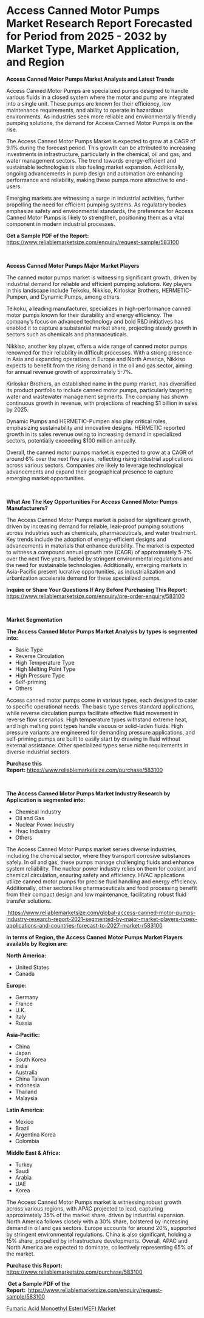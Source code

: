 <p><h1>Access Canned Motor Pumps Market Research Report Forecasted for Period from 2025 -  2032 by Market Type, Market Application, and Region</h1></p><p><strong>Access Canned Motor Pumps Market Analysis and Latest Trends</strong></p>
<p><p>Access Canned Motor Pumps are specialized pumps designed to handle various fluids in a closed system where the motor and pump are integrated into a single unit. These pumps are known for their efficiency, low maintenance requirements, and ability to operate in hazardous environments. As industries seek more reliable and environmentally friendly pumping solutions, the demand for Access Canned Motor Pumps is on the rise.</p><p>The Access Canned Motor Pumps Market is expected to grow at a CAGR of 9.1% during the forecast period. This growth can be attributed to increasing investments in infrastructure, particularly in the chemical, oil and gas, and water management sectors. The trend towards energy-efficient and sustainable technologies is also fueling market expansion. Additionally, ongoing advancements in pump design and automation are enhancing performance and reliability, making these pumps more attractive to end-users.</p><p>Emerging markets are witnessing a surge in industrial activities, further propelling the need for efficient pumping systems. As regulatory bodies emphasize safety and environmental standards, the preference for Access Canned Motor Pumps is likely to strengthen, positioning them as a vital component in modern industrial processes.</p></p>
<p><strong>Get a Sample PDF of the Report:&nbsp;</strong> <a href="https://www.reliablemarketsize.com/enquiry/request-sample/583100?utm_campaign=3351&utm_medium=2&utm_source=Github&utm_content=ia&utm_term=23032025&utm_id=access-canned-motor-pumps">https://www.reliablemarketsize.com/enquiry/request-sample/583100</a></p>
<p>&nbsp;</p>
<p><strong>Access Canned Motor Pumps Major Market Players</strong></p>
<p><p>The canned motor pumps market is witnessing significant growth, driven by industrial demand for reliable and efficient pumping solutions. Key players in this landscape include Teikoku, Nikkiso, Kirloskar Brothers, HERMETIC-Pumpen, and Dynamic Pumps, among others. </p><p>Teikoku, a leading manufacturer, specializes in high-performance canned motor pumps known for their durability and energy efficiency. The company’s focus on advanced technology and bold R&D initiatives has enabled it to capture a substantial market share, projecting steady growth in sectors such as chemicals and pharmaceuticals.</p><p>Nikkiso, another key player, offers a wide range of canned motor pumps renowned for their reliability in difficult processes. With a strong presence in Asia and expanding operations in Europe and North America, Nikkiso expects to benefit from the rising demand in the oil and gas sector, aiming for annual revenue growth of approximately 5-7%.</p><p>Kirloskar Brothers, an established name in the pump market, has diversified its product portfolio to include canned motor pumps, particularly targeting water and wastewater management segments. The company has shown continuous growth in revenue, with projections of reaching $1 billion in sales by 2025.</p><p>Dynamic Pumps and HERMETIC-Pumpen also play critical roles, emphasizing sustainability and innovative designs. HERMETIC reported growth in its sales revenue owing to increasing demand in specialized sectors, potentially exceeding $100 million annually.</p><p>Overall, the canned motor pumps market is expected to grow at a CAGR of around 6% over the next five years, reflecting rising industrial applications across various sectors. Companies are likely to leverage technological advancements and expand their geographical presence to capture emerging market opportunities.</p></p>
<p>&nbsp;</p>
<p><strong>What Are The Key Opportunities For Access Canned Motor Pumps Manufacturers?</strong></p>
<p><p>The Access Canned Motor Pumps market is poised for significant growth, driven by increasing demand for reliable, leak-proof pumping solutions across industries such as chemicals, pharmaceuticals, and water treatment. Key trends include the adoption of energy-efficient designs and advancements in materials that enhance durability. The market is expected to witness a compound annual growth rate (CAGR) of approximately 5-7% over the next five years, fueled by stringent environmental regulations and the need for sustainable technologies. Additionally, emerging markets in Asia-Pacific present lucrative opportunities, as industrialization and urbanization accelerate demand for these specialized pumps.</p></p>
<p><strong>Inquire or Share Your Questions If Any Before Purchasing This Report:</strong> <a href="https://www.reliablemarketsize.com/enquiry/pre-order-enquiry/583100?utm_campaign=3351&utm_medium=2&utm_source=Github&utm_content=ia&utm_term=23032025&utm_id=access-canned-motor-pumps">https://www.reliablemarketsize.com/enquiry/pre-order-enquiry/583100</a></p>
<p>&nbsp;</p>
<p><strong>Market Segmentation</strong></p>
<p><strong>The Access Canned Motor Pumps Market Analysis by types is segmented into:</strong></p>
<p><ul><li>Basic Type</li><li>Reverse Circulation</li><li>High Temperature Type</li><li>High Melting Point Type</li><li>High Pressure Type</li><li>Self-priming</li><li>Others</li></ul></p>
<p><p>Access canned motor pumps come in various types, each designed to cater to specific operational needs. The basic type serves standard applications, while reverse circulation pumps facilitate effective fluid movement in reverse flow scenarios. High temperature types withstand extreme heat, and high melting point types handle viscous or solid-laden fluids. High pressure variants are engineered for demanding pressure applications, and self-priming pumps are built to easily start by drawing in fluid without external assistance. Other specialized types serve niche requirements in diverse industrial sectors.</p></p>
<p><strong>Purchase this Report:&nbsp;</strong><a href="https://www.reliablemarketsize.com/purchase/583100?utm_campaign=3351&utm_medium=2&utm_source=Github&utm_content=ia&utm_term=23032025&utm_id=access-canned-motor-pumps">https://www.reliablemarketsize.com/purchase/583100</a></p>
<p>&nbsp;</p>
<p><strong>The Access Canned Motor Pumps Market Industry Research by Application is segmented into:</strong></p>
<p><ul><li>Chemical Industry</li><li>Oil and Gas</li><li>Nuclear Power Industry</li><li>Hvac Industry</li><li>Others</li></ul></p>
<p><p>The Access Canned Motor Pumps market serves diverse industries, including the chemical sector, where they transport corrosive substances safely. In oil and gas, these pumps manage challenging fluids and enhance system reliability. The nuclear power industry relies on them for coolant and chemical circulation, ensuring safety and efficiency. HVAC applications utilize canned motor pumps for precise fluid handling and energy efficiency. Additionally, other sectors like pharmaceuticals and food processing benefit from their compact design and low maintenance, facilitating robust fluid transfer solutions.</p></p>
<p><a href="https://www.reliablemarketsize.com/global-access-canned-motor-pumps-industry-research-report-2021-segmented-by-major-market-players-types-applications-and-countries-forecast-to-2027-market-r583100?utm_campaign=3351&utm_medium=2&utm_source=Github&utm_content=ia&utm_term=23032025&utm_id=access-canned-motor-pumps">&nbsp;https://www.reliablemarketsize.com/global-access-canned-motor-pumps-industry-research-report-2021-segmented-by-major-market-players-types-applications-and-countries-forecast-to-2027-market-r583100</a></p>
<p><strong>In terms of Region, the Access Canned Motor Pumps Market Players available by Region are:</strong></p>
<p>
    <p> <strong> North America: </strong>
        <ul>
            <li>United States</li>
            <li>Canada</li>
        </ul>
        </p> 
    <p> <strong> Europe: </strong>
        <ul>
            <li>Germany</li>
            <li>France</li>
            <li>U.K.</li>
            <li>Italy</li>
            <li>Russia</li>
        </ul>
        </p> 
    <p> <strong> Asia-Pacific: </strong>
        <ul>
            <li>China</li>
            <li>Japan</li>
            <li>South Korea</li>
            <li>India</li>
            <li>Australia</li>
            <li>China Taiwan</li>
            <li>Indonesia</li>
            <li>Thailand</li>
            <li>Malaysia</li>
        </ul>
        </p> 
    <p> <strong> Latin America: </strong>
        <ul>
            <li>Mexico</li>
            <li>Brazil</li>
            <li>Argentina Korea</li>
            <li>Colombia</li>
        </ul>
        </p> 
    <p> <strong> Middle East & Africa: </strong>
        <ul>
            <li>Turkey</li>
            <li>Saudi</li>
            <li>Arabia</li>
            <li>UAE</li>
            <li>Korea</li>
        </ul>
    </p>
    </p>
<p><p>The Access Canned Motor Pumps market is witnessing robust growth across various regions, with APAC projected to lead, capturing approximately 35% of the market share, driven by industrial expansion. North America follows closely with a 30% share, bolstered by increasing demand in oil and gas sectors. Europe accounts for around 20%, supported by stringent environmental regulations. China is also significant, holding a 15% share, propelled by infrastructure developments. Overall, APAC and North America are expected to dominate, collectively representing 65% of the market.</p></p>
<p><strong>Purchase this Report: </strong><a href="https://www.reliablemarketsize.com/purchase/583100?utm_campaign=3351&utm_medium=2&utm_source=Github&utm_content=ia&utm_term=23032025&utm_id=access-canned-motor-pumps">https://www.reliablemarketsize.com/purchase/583100</a></p>
<p>&nbsp;<strong>Get a Sample PDF of the Report:&nbsp;&nbsp;</strong><a href="https://www.reliablemarketsize.com/enquiry/request-sample/583100?utm_campaign=3351&utm_medium=2&utm_source=Github&utm_content=ia&utm_term=23032025&utm_id=access-canned-motor-pumps">https://www.reliablemarketsize.com/enquiry/request-sample/583100</a></p>
<p><strong></strong></p>
<p><p><a href="https://github.com/dibesnayee/Market-Research-Report-List-1/blob/main/fumaric-acid-monoethyl-estermef-market.md?utm_campaign=3351&utm_medium=2&utm_source=Github&utm_content=ia&utm_term=23032025&utm_id=access-canned-motor-pumps">Fumaric Acid Monoethyl Ester(MEF) Market</a></p></p>